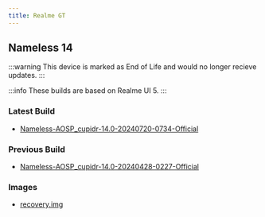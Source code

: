 ```yaml
---
title: Realme GT
---
```


## Nameless 14

:::warning
This device is marked as End of Life and would no longer recieve updates.
:::

:::info
These builds are based on Realme UI 5.
:::

### Latest Build
- [Nameless-AOSP_cupidr-14.0-20240720-0734-Official](https://sourceforge.net/projects/nameless-aosp/files/cupidr/Nameless-AOSP_cupidr-14.0-20240720-0734-Official.zip/download)

### Previous Build
- [Nameless-AOSP_cupidr-14.0-20240428-0227-Official](https://sourceforge.net/projects/nameless-aosp/files/cupidr/Nameless-AOSP_cupidr-14.0-20240428-0227-Official.zip/download)

### Images
- [recovery.img](https://github.com/pjgowtham/android_device_realme_cupidr/releases/download/lineage-21.0-20240101-UNOFFICIAL-cupidr/recovery-lineage-21.0-20231205-UNOFFICIAL-cupidr.zip)